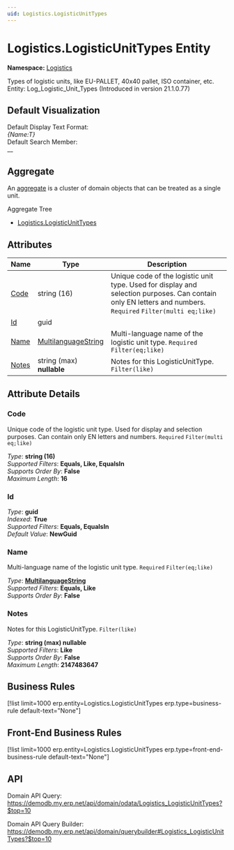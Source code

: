 ```yaml
---
uid: Logistics.LogisticUnitTypes
---
```

# Logistics.LogisticUnitTypes Entity

**Namespace:** [Logistics](Logistics.md)  

Types of logistic units, like EU-PALLET, 40x40 pallet, ISO container, etc. Entity: Log_Logistic_Unit_Types (Introduced in version 21.1.0.77)

## Default Visualization
Default Display Text Format:  
_{Name:T}_  
Default Search Member:  
__  

## Aggregate
An [aggregate](https://docs.erp.net/tech/advanced/concepts/aggregates.html) is a cluster of domain objects that can be treated as a single unit.  

Aggregate Tree  
* [Logistics.LogisticUnitTypes](Logistics.LogisticUnitTypes.md)  

## Attributes

| Name | Type | Description |
| ---- | ---- | --- |
| [Code](Logistics.LogisticUnitTypes.md#code) | string (16) | Unique code of the logistic unit type. Used for display and selection purposes. Can contain only EN letters and numbers. `Required` `Filter(multi eq;like)` 
| [Id](Logistics.LogisticUnitTypes.md#id) | guid |  
| [Name](Logistics.LogisticUnitTypes.md#name) | [MultilanguageString](../data-types.md#multilanguagestring) | Multi-language name of the logistic unit type. `Required` `Filter(eq;like)` 
| [Notes](Logistics.LogisticUnitTypes.md#notes) | string (max) __nullable__ | Notes for this LogisticUnitType. `Filter(like)` 


## Attribute Details

### Code

Unique code of the logistic unit type. Used for display and selection purposes. Can contain only EN letters and numbers. `Required` `Filter(multi eq;like)`

_Type_: **string (16)**  
_Supported Filters_: **Equals, Like, EqualsIn**  
_Supports Order By_: **False**  
_Maximum Length_: **16**  

### Id

_Type_: **guid**  
_Indexed_: **True**  
_Supported Filters_: **Equals, EqualsIn**  
_Default Value_: **NewGuid**  

### Name

Multi-language name of the logistic unit type. `Required` `Filter(eq;like)`

_Type_: **[MultilanguageString](../data-types.md#multilanguagestring)**  
_Supported Filters_: **Equals, Like**  
_Supports Order By_: **False**  

### Notes

Notes for this LogisticUnitType. `Filter(like)`

_Type_: **string (max) __nullable__**  
_Supported Filters_: **Like**  
_Supports Order By_: **False**  
_Maximum Length_: **2147483647**  



## Business Rules

[!list limit=1000 erp.entity=Logistics.LogisticUnitTypes erp.type=business-rule default-text="None"]

## Front-End Business Rules

[!list limit=1000 erp.entity=Logistics.LogisticUnitTypes erp.type=front-end-business-rule default-text="None"]

## API

Domain API Query:
<https://demodb.my.erp.net/api/domain/odata/Logistics_LogisticUnitTypes?$top=10>

Domain API Query Builder:
<https://demodb.my.erp.net/api/domain/querybuilder#Logistics_LogisticUnitTypes?$top=10>

